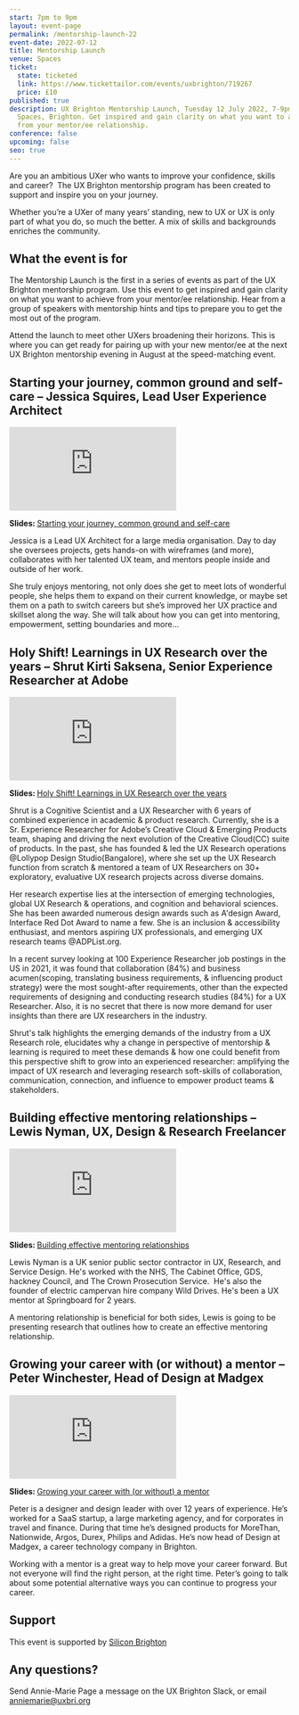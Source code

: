 ```yaml
---
start: 7pm to 9pm
layout: event-page
permalink: /mentorship-launch-22
event-date: 2022-07-12
title: Mentorship Launch
venue: Spaces
ticket:
  state: ticketed
  link: https://www.tickettailor.com/events/uxbrighton/719267
  price: £10
published: true
description: UX Brighton Mentorship Launch, Tuesday 12 July 2022, 7-9pm at
  Spaces, Brighton. Get inspired and gain clarity on what you want to achieve
  from your mentor/ee relationship.
conference: false
upcoming: false
seo: true
---
```

Are you an ambitious UXer who wants to improve your confidence, skills and career?  The UX Brighton mentorship program has been created to support and inspire you on your journey.

Whether you’re a UXer of many years’ standing, new to UX or UX is only part of what you do, so much the better. A mix of skills and backgrounds enriches the community.

## What the event is for

The Mentorship Launch is the first in a series of events as part of the UX Brighton mentorship program. Use this event to get inspired and gain clarity on what you want to achieve from your mentor/ee relationship. Hear from a group of speakers with mentorship hints and tips to prepare you to get the most out of the program.

Attend the launch to meet other UXers broadening their horizons. This is where you can get ready for pairing up with your new mentor/ee at the next UX Brighton mentorship evening in August at the speed-matching event.

## **Starting your journey, common ground and self-care –** Jessica Squires, Lead User Experience Architect

<div class="embed-container youtube hd"><iframe src="https://youtube.com/embed/x7dEbgh3GGw" frameborder="0" scrolling="no" allowfullscreen></iframe></div>

<strong>Slides: </strong><a href="https://www.slideshare.net/uxbri/jessica-squires-starting-your-mentorship-journey-common-ground-and-selfcare">Starting your journey, common ground and self-care</a>

Jessica is a Lead UX Architect for a large media organisation. Day to day she oversees projects, gets hands-on with wireframes (and more), collaborates with her talented UX team, and mentors people inside and outside of her work.

She truly enjoys mentoring, not only does she get to meet lots of wonderful people, she helps them to expand on their current knowledge, or maybe set them on a path to switch careers but she’s improved her UX practice and skillset along the way. She will talk about how you can get into mentoring, empowerment, setting boundaries and more... 

## Holy Shift! Learnings in UX Research over the years – Shrut Kirti Saksena, Senior Experience Researcher at Adobe

<div class="embed-container youtube hd"><iframe src="https://youtube.com/embed/uZ2j8i8s9WU" frameborder="0" scrolling="no" allowfullscreen></iframe></div>

<strong>Slides: </strong><a href="https://www.slideshare.net/uxbri/shrut-kirti-saksena-holy-shift-learnings-in-ux-research-over-the-years">Holy Shift! Learnings in UX Research over the years</a>

Shrut is a Cognitive Scientist and a UX Researcher with 6 years of combined experience in academic & product research. Currently, she is a Sr. Experience Researcher for Adobe’s Creative Cloud & Emerging Products team, shaping and driving the next evolution of the Creative Cloud(CC) suite of products.
In the past, she has founded & led the UX Research operations @Lollypop Design Studio(Bangalore), where she set up the UX Research function from scratch & mentored a team of UX Researchers on 30+ exploratory, evaluative UX research projects across diverse domains.

Her research expertise lies at the intersection of emerging technologies, global UX Research & operations, and cognition and behavioral sciences. She has been awarded numerous design awards such as A'design Award, Interface Red Dot Award to name a few. She is an inclusion & accessibility enthusiast, and mentors aspiring UX professionals, and emerging UX research teams @ADPList.org.

In a recent survey looking at 100 Experience Researcher job postings in the US in 2021, it was found that collaboration (84%) and business acumen(scoping, translating business requirements, & influencing product strategy) were the most sought-after requirements, other than the expected requirements of designing and conducting research studies (84%) for a UX Researcher. Also, it is no secret that there is now more demand for user insights than there are UX researchers in the industry.

Shrut's talk highlights the emerging demands of the industry from a UX Research role, elucidates why a change in perspective of mentorship & learning is required to meet these demands & how one could benefit from this perspective shift to grow into an experienced researcher: amplifying the impact of UX research and leveraging research soft-skills of collaboration, communication, connection, and influence to empower product teams & stakeholders.

## Building effective mentoring relationships – Lewis Nyman, UX, Design & Research Freelancer

<div class="embed-container youtube hd"><iframe src="https://youtube.com/embed/9HnvpawBUJk" frameborder="0" scrolling="no" allowfullscreen></iframe></div>

<strong>Slides: </strong><a href="https://www.slideshare.net/uxbri/lewis-nyman-building-effective-mentoring-relationships">Building effective mentoring relationships</a>

Lewis Nyman is a UK senior public sector contractor in UX, Research, and Service Design. He's worked with the NHS, The Cabinet Office, GDS, hackney Council, and The Crown Prosecution Service.  He's also the founder of electric campervan hire company Wild Drives. He's been a UX mentor at Springboard for 2 years. 

A mentoring relationship is beneficial for both sides, Lewis is going to be presenting research that outlines how to create an effective mentoring relationship.

## Growing your career with (or without) a mentor – Peter Winchester, Head of Design at Madgex

<div class="embed-container youtube hd"><iframe src="https://youtube.com/embed/6kj7-fc5mLI" frameborder="0" scrolling="no" allowfullscreen></iframe></div>

<strong>Slides: </strong><a href="https://www.slideshare.net/uxbri/peter-winchester-growing-your-career-with-or-without-a-mentor">Growing your career with (or without) a mentor</a>

Peter is a designer and design leader with over 12 years of experience. He’s worked for a SaaS startup, a large marketing agency, and for corporates in travel and finance. During that time he’s designed products for MoreThan, Nationwide, Argos, Durex, Philips and Adidas. He’s now head of Design at Madgex, a career technology company in Brighton.

Working with a mentor is a great way to help move your career forward. But not everyone will find the right person, at the right time. Peter’s going to talk about some potential alternative ways you can continue to progress your career.

## S﻿upport

This event is supported by [Silicon Brighton](https://siliconbrighton.com/)

## Any questions?

Send Annie-Marie Page a message on the UX Brighton Slack, or email anniemarie@uxbri.org
